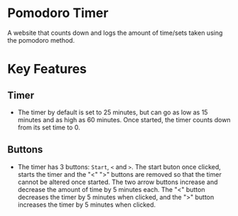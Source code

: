 # Pomodoro Timer

A website that counts down and logs the amount of time/sets taken using the pomodoro method.

# Key Features

## Timer

- The timer by default is set to 25 minutes, but can go as low as 15 minutes and as high as 60 minutes. Once started, the timer counts down from its set time to 0.

## Buttons

- The timer has 3 buttons: `Start`, `<` and `>`. The start buton once clicked, starts the timer and the "<" ">" buttons are removed so that the timer cannot be altered once started. The two arrow buttons increase and decrease the amount of time by 5 minutes each. The "<" button decreases the timer by 5 minutes when clicked, and the ">" button increases the timer by 5 minutes when clicked.

